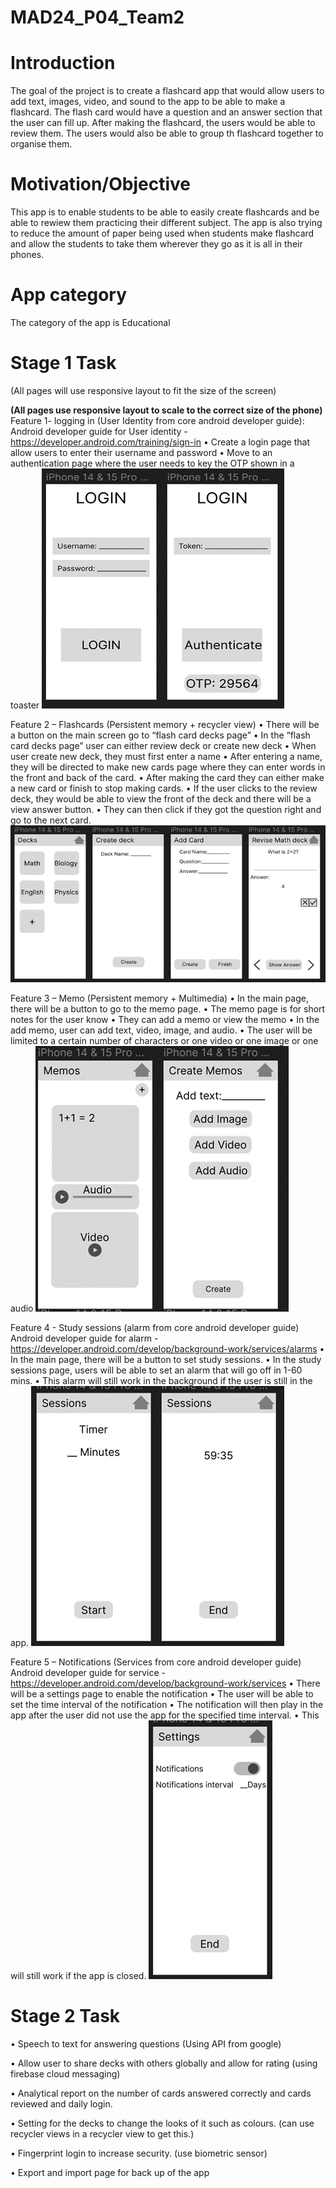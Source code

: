 # MAD24_P04_Team2
# Introduction
The goal of the project is to create a flashcard app that would allow users to add text, images, video, and sound to the app to be able to make a flashcard. The flash card would have a question and an answer section that the user can fill up. After making the flashcard, the users would be able to review them. The users would also be able to group th flashcard together to organise them.

# Motivation/Objective
This app is to enable students to be able to easily create flashcards and be able to rewiew them practicing their different subject. The app is also trying to reduce the amount of paper being used when students make flashcard and allow the students to take them wherever they go as it is all in their phones.

# App category 
The category of the app is Educational

# Stage 1 Task
(All pages will use responsive layout to fit the size of the screen)

**(All pages use responsive layout to scale to the correct size of the phone)**
Feature 1- logging in (User Identity from core android developer guide):
Android developer guide for User identity - https://developer.android.com/training/sign-in
•	Create a login page that allow users to enter their username and password
•	Move to an authentication page where the user needs to key the OTP shown in a toaster
![alt text](Feature1.png)
 
Feature 2 – Flashcards (Persistent memory + recycler view)
•	There will be a button on the main screen go to “flash card decks page”
•	In the “flash card decks page” user can either review deck or create new deck
•	When user create new deck, they must first enter a name
•	After entering a name, they will be directed to make new cards page where they can enter words in the front and back of the card. 
•	After making the card they can either make a new card or finish to stop making cards.
•	If the user clicks to the review deck, they would be able to view the front of the deck and there will be a view answer button.
•	They can then click if they got the question right and go to the next card.
![alt text](Feature2.png)
 
Feature 3 – Memo (Persistent memory + Multimedia)
•	In the main page, there will be a button to go to the memo page.
•	The memo page is for short notes for the user know
•	They can add a memo or view the memo
•	In the add memo, user can add text, video, image, and audio.
•	The user will be limited to a certain number of characters or one video or one image or one audio
![alt text](Feature3.png)
 
Feature 4 - Study sessions (alarm from core android developer guide) 
Android developer guide for alarm - https://developer.android.com/develop/background-work/services/alarms 
•	In the main page, there will be a button to set study sessions.
•	In the study sessions page, users will be able to set an alarm that will go off in 1-60 mins.
•	This alarm will still work in the background if the user is still in the app.
 ![alt text](Feature4.png)


Feature 5 – Notifications (Services from core android developer guide)
Android developer guide for service -  https://developer.android.com/develop/background-work/services
•	There will be a settings page to enable the notification
•	The user will be able to set the time interval of the notification
•	The notification will then play in the app after the user did not use the app for the specified time interval.
•	This will still work if the app is closed.
 ![alt text](Feature5.png)



# Stage 2 Task
•	Speech to text for answering questions (Using API from google)

•	Allow user to share decks with others globally and allow for rating (using firebase cloud messaging)

•	Analytical report on the number of cards answered correctly and cards reviewed and daily login.

•	Setting for the decks to change the looks of it such as colours. (can use recycler views in a recycler view to get this.)

•	Fingerprint login to increase security. (use biometric sensor)

•	Export and import page for back up of the app